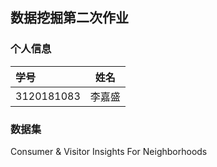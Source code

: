 ## 数据挖掘第二次作业

### 个人信息

| 学号       |  姓名  |
| :--------- | :----: |
| 3120181083 | 李嘉盛 |

### 数据集

Consumer & Visitor Insights For Neighborhoods
